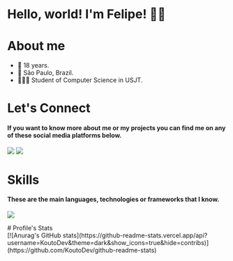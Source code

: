 # Hello, world! I'm Felipe! 🖖🏻
# About me
* 📆 18 years.
* 📍 São Paulo, Brazil.
* 👨🏻‍🎓 Student of Computer Science in USJT.

# Let's Connect
#### If you want to know more about me or my projects you can find me on any of these social media platforms below.
 <div> 
    <a href = "mailto:felipdeveloper@gmail.com"><img src="https://img.shields.io/badge/-Gmail-%23333?style=for-the-badge&logo=gmail&logoColor=white" target="_blank"></a>
    <a href="https://www.linkedin.com/in/felipecoutodev/" target="_blank"><img src="https://img.shields.io/badge/-LinkedIn-%230077B5?style=for-the-badge&logo=linkedin&logoColor=white" target="_blank"></a> 
  </div>

# Skills <br/>
#### These are the main languages, technologies or frameworks that I know.
<p align="left">
    <a href="#">
      <img src="https://skillicons.dev/icons?i=java,git,mysql" />
    </a>
</p>
# Profile's Stats <br/>
[![Anurag's GitHub stats](https://github-readme-stats.vercel.app/api?username=KoutoDev&theme=dark&show_icons=true&hide=contribs)](https://github.com/KoutoDev/github-readme-stats)
